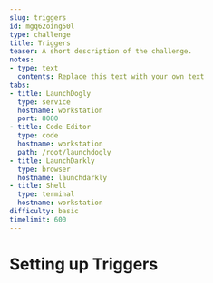 ```yaml
---
slug: triggers
id: mgq62oing50l
type: challenge
title: Triggers
teaser: A short description of the challenge.
notes:
- type: text
  contents: Replace this text with your own text
tabs:
- title: LaunchDogly
  type: service
  hostname: workstation
  port: 8080
- title: Code Editor
  type: code
  hostname: workstation
  path: /root/launchdogly
- title: LaunchDarkly
  type: browser
  hostname: launchdarkly
- title: Shell
  type: terminal
  hostname: workstation
difficulty: basic
timelimit: 600
---
```


# Setting up Triggers
